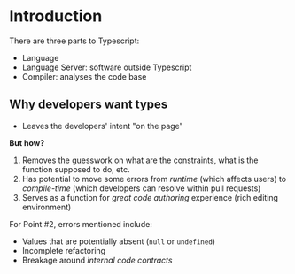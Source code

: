 # Introduction

There are three parts to Typescript:

- Language
- Language Server: software outside Typescript
- Compiler: analyses the code base

## Why developers want types

- Leaves the developers' intent "on the page"

**But how?**

1. Removes the guesswork on what are the constraints, what is the function supposed to do, etc.
2. Has potential to move some errors from *runtime* (which affects users) to *compile-time* (which developers can resolve within pull requests)
3. Serves as a function for *great code authoring* experience (rich editing environment)

For Point #2, errors mentioned include:

- Values that are potentially absent (`null` or `undefined`)
- Incomplete refactoring
- Breakage around *internal code contracts*
